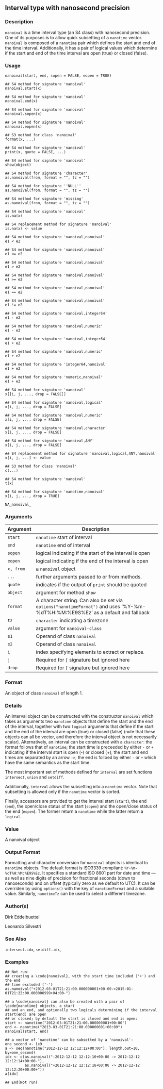 ## Interval type with nanosecond precision

### Description

`nanoival` is a time interval type (an S4 class) with nanosecond
precision. One of its purposes is to allow quick subsetting of a
`nanotime` vector. `nanoival` is composed of a `nanotime` pair which
defines the start and end of the time interval. Additionally, it has a
pair of logical values which determine if the start and end of the time
interval are open (true) or closed (false).

### Usage

    nanoival(start, end, sopen = FALSE, eopen = TRUE)

    ## S4 method for signature 'nanoival'
    nanoival.start(x)

    ## S4 method for signature 'nanoival'
    nanoival.end(x)

    ## S4 method for signature 'nanoival'
    nanoival.sopen(x)

    ## S4 method for signature 'nanoival'
    nanoival.eopen(x)

    ## S3 method for class 'nanoival'
    format(x, ...)

    ## S4 method for signature 'nanoival'
    print(x, quote = FALSE, ...)

    ## S4 method for signature 'nanoival'
    show(object)

    ## S4 method for signature 'character'
    as.nanoival(from, format = "", tz = "")

    ## S4 method for signature ''NULL''
    as.nanoival(from, format = "", tz = "")

    ## S4 method for signature 'missing'
    as.nanoival(from, format = "", tz = "")

    ## S4 method for signature 'nanoival'
    is.na(x)

    ## S4 replacement method for signature 'nanoival'
    is.na(x) <- value

    ## S4 method for signature 'nanoival,nanoival'
    e1 < e2

    ## S4 method for signature 'nanoival,nanoival'
    e1 <= e2

    ## S4 method for signature 'nanoival,nanoival'
    e1 > e2

    ## S4 method for signature 'nanoival,nanoival'
    e1 >= e2

    ## S4 method for signature 'nanoival,nanoival'
    e1 == e2

    ## S4 method for signature 'nanoival,nanoival'
    e1 != e2

    ## S4 method for signature 'nanoival,integer64'
    e1 - e2

    ## S4 method for signature 'nanoival,numeric'
    e1 - e2

    ## S4 method for signature 'nanoival,integer64'
    e1 + e2

    ## S4 method for signature 'nanoival,numeric'
    e1 + e2

    ## S4 method for signature 'integer64,nanoival'
    e1 + e2

    ## S4 method for signature 'numeric,nanoival'
    e1 + e2

    ## S4 method for signature 'nanoival'
    x[[i, j, ..., drop = FALSE]]

    ## S4 method for signature 'nanoival,logical'
    x[i, j, ..., drop = FALSE]

    ## S4 method for signature 'nanoival,numeric'
    x[i, j, ..., drop = FALSE]

    ## S4 method for signature 'nanoival,character'
    x[i, j, ..., drop = FALSE]

    ## S4 method for signature 'nanoival,ANY'
    x[i, j, ..., drop = FALSE]

    ## S4 replacement method for signature 'nanoival,logical,ANY,nanoival'
    x[i, j, ...] <- value

    ## S3 method for class 'nanoival'
    c(...)

    ## S4 method for signature 'nanoival'
    t(x)

    ## S4 method for signature 'nanotime,nanoival'
    x[i, j, ..., drop = TRUE]

    NA_nanoival_

### Arguments

| Argument  | Description                                                                                                                     |
|-----------|---------------------------------------------------------------------------------------------------------------------------------|
| `start`   | `nanotime` start of interval                                                                                                    |
| `end`     | `nanotime` end of interval                                                                                                      |
| `sopen`   | logical indicating if the start of the interval is open                                                                         |
| `eopen`   | logical indicating if the end of the interval is open                                                                           |
| `x, from` | a `nanoival` object                                                                                                             |
| `...`     | further arguments passed to or from methods.                                                                                    |
| `quote`   | indicates if the output of `print` should be quoted                                                                             |
| `object`  | argument for method `show`                                                                                                      |
| `format`  | A character string. Can also be set via `options("nanotimeFormat")` and uses ‘%Y-%m-%dT%H:%M:%E9S%Ez’ as a default and fallback |
| `tz`      | `character` indicating a timezone                                                                                               |
| `value`   | argument for `nanoival-class`                                                                                                   |
| `e1`      | Operand of class `nanoival`                                                                                                     |
| `e2`      | Operand of class `nanoival`                                                                                                     |
| `i`       | index specifying elements to extract or replace.                                                                                |
| `j`       | Required for `[` signature but ignored here                                                                                     |
| `drop`    | Required for `[` signature but ignored here                                                                                     |

### Format

An object of class `nanoival` of length 1.

### Details

An interval object can be constructed with the constructor `nanoival`
which takes as arguments two `nanotime` objects that define the start
and the end of the interval, together with two `logical` arguments that
define if the start and the end of the interval are open (true) or
closed (false) (note that these objects can all be vector, and therefore
the interval object is not necessarily scalar). Alternatively, an
interval can be constructed with a `character`: the format follows that
of `nanotime`; the start time is preceeded by either `-` or `+`
indicating if the interval start is open (-) or closed (+); the start
and end times are separated by an arrow `->`; the end is folloed by
either `-` or `+` which have the same semantics as the start time.

The most important set of methods defined for `interval` are set
functions `intersect`, `union` and `setdiff`.

Additionally, `interval` allows the subsetting into a `nanotime` vector.
Note that subsetting is allowed only if the `nanotime` vector is sorted.

Finally, accessors are provided to get the interval start (`start`), the
end (`end`), the open/close status of the start (`sopen`) and the
open/close status of the end (`eopen`). The former return a `nanotime`
while the latter return a `logical`.

### Value

A nanoival object

### Output Format

Formatting and character conversion for `nanoival` objects is identical
to `nanotime` objects. The default format is ISO3339 compliant:
`%Y-%m-%dT%H:%M:%E9S%Ez`. It specifies a standard ISO 8601 part for date
and time — as well as nine digits of precision for fractional seconds
(down to nanoseconds) and on offset (typically zero as we default to
UTC). It can be overriden by using `options()` with the key of
`nanotimeFormat` and a suitable value. Similarly, `nanotimeTz` can be
used to select a different timezone.

### Author(s)

Dirk Eddelbuettel

Leonardo Silvestri

### See Also

`intersect.idx`, `setdiff.idx`,

### Examples

    ## Not run: 
    ## creating a \code{nanoival}, with the start time included ('+') and the end
    ## time excluded ('-')
    as.nanoival("+2012-03-01T21:21:00.000000001+00:00->2015-01-01T21:22:00.000000999+04:00-")

    ## a \code{nanoival} can also be created with a pair of \code{nanotime} objects, a start
    ## and an end, and optionally two logicals determining if the interval start(end) are open
    ## or closed; by default the start is closed and end is open:
    start <- nanotime("2012-03-01T21:21:00.000000001+00:00")
    end <- nanotime("2013-03-01T21:21:00.000000001+00:00")
    nanoival(start, end)

    ## a vector of 'nanotime' can be subsetted by a 'nanoival':
    one_second <- 1e9
    a <- seq(nanotime("2012-12-12 12:12:12+00:00"), length.out=10, by=one_second)
    idx <- c(as.nanoival("-2012-12-12 12:12:10+00:00 -> 2012-12-12 12:12:14+00:00-"),
             as.nanoival("+2012-12-12 12:12:18+00:00 -> 2012-12-12 12:12:20+00:00+"))
    a[idx]

    ## End(Not run)
